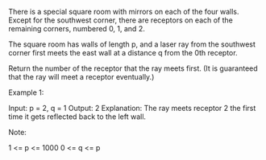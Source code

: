 There is a special square room with mirrors on each of the four walls.  Except for the southwest corner, there are receptors on each of the remaining corners, numbered 0, 1, and 2.

The square room has walls of length p, and a laser ray from the southwest corner first meets the east wall at a distance q from the 0th receptor.

Return the number of the receptor that the ray meets first.  (It is guaranteed that the ray will meet a receptor eventually.)

 

Example 1:

Input: p = 2, q = 1
Output: 2
Explanation: The ray meets receptor 2 the first time it gets reflected back to the left wall.



Note:

1 <= p <= 1000
0 <= q <= p
